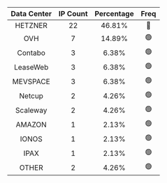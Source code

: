 | Data Center | IP Count | Percentage | Freq |
|:------------:|:--------:|:-----------:|:-----:|
| HETZNER | 22 | 46.81% | 🔴 |
| OVH | 7 | 14.89% | 🟢 |
| Contabo | 3 | 6.38% | 🟢 |
| LeaseWeb | 3 | 6.38% | 🟢 |
| MEVSPACE | 3 | 6.38% | 🟢 |
| Netcup | 2 | 4.26% | 🟢 |
| Scaleway | 2 | 4.26% | 🟢 |
| AMAZON | 1 | 2.13% | 🟢 |
| IONOS | 1 | 2.13% | 🟢 |
| IPAX | 1 | 2.13% | 🟢 |
| OTHER | 2 | 4.26% | 🟢 |